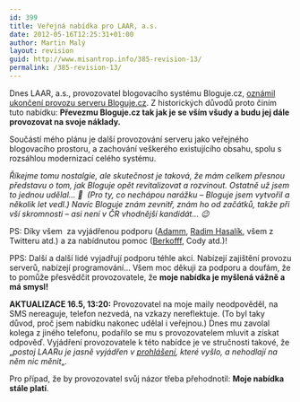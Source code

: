 ```yaml
---
id: 399
title: Veřejná nabídka pro LAAR, a.s.
date: 2012-05-16T12:25:31+01:00
author: Martin Malý
layout: revision
guid: http://www.misantrop.info/385-revision-13/
permalink: /385-revision-13/
---
```

Dnes LAAR, a.s., provozovatel blogovacího systému Bloguje.cz, [oznámil ukončení provozu serveru Bloguje.cz](http://bloguje.bloguje.cz/928564-ukonceni-provozu-bloguje-k-30-6-2012.php). Z historických důvodů proto činím tuto nabídku: **Převezmu Bloguje.cz tak jak je se vším všudy a budu jej dále provozovat na svoje náklady.**

<!--more-->

Součástí mého plánu je další provozování serveru jako veřejného blogovacího prostoru, a zachování veškerého existujícího obsahu, spolu s rozsáhlou modernizací celého systému.

_Říkejme tomu nostalgie, ale skutečnost je taková, že mám celkem přesnou představu o tom, jak Bloguje opět revitalizovat a rozvinout. Ostatně už jsem to jednou udělal&#8230; 🙂  (Pro ty, co nechápou narážku &#8211; Bloguje jsem vytvořil a několik let vedl.) Navíc Bloguje znám zevnitř, znám ho od začátků, takže při vší skromnosti &#8211; asi není v ČR vhodnější kandidát&#8230; 😉_

PS: Díky všem  za vyjádřenou podporu ([Adamm](https://www.facebook.com/zbiejczuk/posts/387952581256158), [Radim Hasalík](https://www.facebook.com/hasalik/posts/411346598885645), všem z Twitteru atd.) a za nabídnutou pomoc ([Berkofff](http://twitter.com/Berkofff/status/202405974236082178), Cody atd.)!

PPS: Další a další lidé vyjadřují podporu téhle akci. Nabízejí zajištění provozu serverů, nabízejí programování&#8230; Všem moc děkuji za podporu a doufám, že to pomůže přesvědčit provozovatele, že **moje nabídka je myšlená vážně a má smysl!**

**AKTUALIZACE 16.5, 13:20:** Provozovatel na moje maily neodpověděl, na SMS nereaguje, telefon nezvedá, na vzkazy nereflektuje. (To byl taky důvod, proč jsem nabídku nakonec udělal i veřejnou.) Dnes mu zavolal kolega z jiného telefonu, podařilo se mu s provozovatelem mluvit a získat odpověď. Vyjádření provozovatele k této nabídce je ve stručnosti takové, že &#8222;_postoj LAARu je jasně vyjádřen v [prohlášení](http://bloguje.bloguje.cz/928564-ukonceni-provozu-bloguje-k-30-6-2012.php), které vyšlo, a nehodlají na něm nic měnit_&#8222;.

Pro případ, že by provozovatel svůj názor třeba přehodnotil: **Moje nabídka stále platí**.